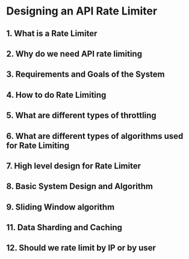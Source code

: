 # Designing an API Rate Limiter

## 1. What is a Rate Limiter

## 2. Why do we need API rate limiting

## 3. Requirements and Goals of the System

## 4. How to do Rate Limiting

## 5. What are different types of throttling

## 6. What are different types of algorithms used for Rate Limiting

## 7. High level design for Rate Limiter

## 8. Basic System Design and Algorithm

## 9. Sliding Window algorithm

## 11. Data Sharding and Caching

## 12. Should we rate limit by IP or by user